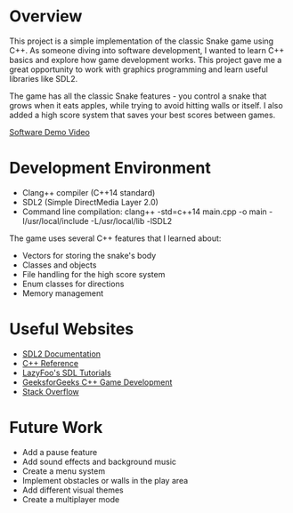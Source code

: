 # Overview

This project is a simple implementation of the classic Snake game using C++. As someone diving into software development, I wanted to learn C++ basics and explore how game development works. This project gave me a great opportunity to work with graphics programming and learn useful libraries like SDL2.

The game has all the classic Snake features - you control a snake that grows when it eats apples, while trying to avoid hitting walls or itself. I also added a high score system that saves your best scores between games.

[Software Demo Video](http://youtube.link.goes.here)

# Development Environment

* Clang++ compiler (C++14 standard)
* SDL2 (Simple DirectMedia Layer 2.0)
* Command line compilation:
clang++ -std=c++14 main.cpp -o main -I/usr/local/include -L/usr/local/lib -lSDL2

The game uses several C++ features that I learned about:
* Vectors for storing the snake's body
* Classes and objects
* File handling for the high score system
* Enum classes for directions
* Memory management

# Useful Websites

- [SDL2 Documentation](https://documentation.help/SDL/index.html)
- [C++ Reference](https://en.cppreference.com/)
- [LazyFoo's SDL Tutorials](https://lazyfoo.net/tutorials/SDL/)
- [GeeksforGeeks C++ Game Development](https://www.geeksforgeeks.org/games-in-cpp/)
- [Stack Overflow](https://stackoverflow.com/)

# Future Work

- Add a pause feature
- Add sound effects and background music
- Create a menu system
- Implement obstacles or walls in the play area
- Add different visual themes
- Create a multiplayer mode
